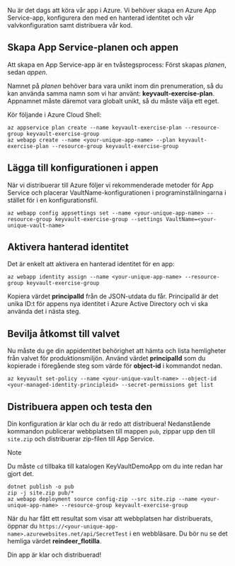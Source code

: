 Nu är det dags att köra vår app i Azure. Vi behöver skapa en Azure App Service-app, konfigurera den med en hanterad identitet och vår valvkonfiguration samt distribuera vår kod.

## <a name="create-the-app-service-plan-and-app"></a>Skapa App Service-planen och appen

Att skapa en App Service-app är en tvåstegsprocess: Först skapas *planen*, sedan *appen*.

Namnet på *planen* behöver bara vara unikt inom din prenumeration, så du kan använda samma namn som vi har använt: **keyvault-exercise-plan**. Appnamnet måste däremot vara globalt unikt, så du måste välja ett eget.

Kör följande i Azure Cloud Shell:

```azurecli
az appservice plan create --name keyvault-exercise-plan --resource-group keyvault-exercise-group
az webapp create --name <your-unique-app-name> --plan keyvault-exercise-plan --resource-group keyvault-exercise-group
```

## <a name="add-configuration-to-the-app"></a>Lägga till konfigurationen i appen

När vi distribuerar till Azure följer vi rekommenderade metoder för App Service och placerar VaultName-konfigurationen i programinställningarna i stället för i en konfigurationsfil.

```azurecli
az webapp config appsettings set --name <your-unique-app-name> --resource-group keyvault-exercise-group --settings VaultName=<your-unique-vault-name>
```

## <a name="enable-managed-identity"></a>Aktivera hanterad identitet

Det är enkelt att aktivera en hanterad identitet för en app:

```azurecli
az webapp identity assign --name <your-unique-app-name> --resource-group keyvault-exercise-group
```

Kopiera värdet **principalId** från de JSON-utdata du får. PrincipalId är det unika ID:t för appens nya identitet i Azure Active Directory och vi ska använda det i nästa steg.

## <a name="grant-access-to-the-vault"></a>Bevilja åtkomst till valvet

Nu måste du ge din appidentitet behörighet att hämta och lista hemligheter från valvet för produktionsmiljön. Använd värdet **principalId** som du kopierade i föregående steg som värde för **object-id** i kommandot nedan.

```azurecli
az keyvault set-policy --name <your-unique-vault-name> --object-id <your-managed-identity-principleid> --secret-permissions get list
```

## <a name="deploy-the-app-and-try-it-out"></a>Distribuera appen och testa den

Din konfiguration är klar och du är redo att distribuera! Nedanstående kommandon publicerar webbplatsen till mappen `pub`, zippar upp den till `site.zip` och distribuerar zip-filen till App Service.

> [!NOTE]
> Du måste `cd` tillbaka till katalogen KeyVaultDemoApp om du inte redan har gjort det.

```azurecli
dotnet publish -o pub
zip -j site.zip pub/*
az webapp deployment source config-zip --src site.zip --name <your-unique-app-name> --resource-group keyvault-exercise-group
```

När du har fått ett resultat som visar att webbplatsen har distribuerats, öppnar du `https://<your-unique-app-name>.azurewebsites.net/api/SecretTest` i en webbläsare. Du bör nu se det hemliga värdet **reindeer_flotilla**.

Din app är klar och distribuerad!
